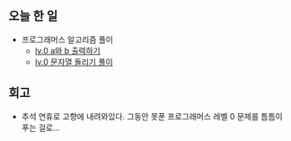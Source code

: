 ## 오늘 한 일
- 프로그래머스 알고리즘 풀이
  - [lv.0 a와 b 출력하기](https://github.com/makepin2r/TIL/blob/c7de78275eac5a900f2c72558d27247154d61005/Algorithm/js/programmers_181951.md)
  - [lv.0 문자열 돌리기 풀이](https://github.com/makepin2r/TIL/blob/9f43eba5ba004d6c8c3c017bd430d2fa3312443d/Algorithm/js/programmers_181945.md)
 
## 회고
- 추석 연휴로 고향에 내려와있다. 그동안 못푼 프로그래머스 레벨 0 문제를 틈틈이 푸는 걸로...
